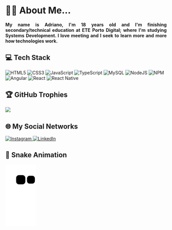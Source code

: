 # 👦🏽 About Me... 

<p align="justify">
  <b>
    My name is Adriano, I'm 18 years old and I'm finishing secondary/technical education at ETE Porto Digital; where I'm studying Systems Development. I love meeting
    and I seek to learn more and more how technologies work.
  </b>
</p>

<h2> 💻 Tech Stack </h2>

<div>
  
  <img alt="HTML5" src="https://img.shields.io/badge/html5-909.svg?style=for-the-badge&logo=html5&logoColor=%23E34F26" />
  <img alt="CSS3" src="https://img.shields.io/badge/css3-909.svg?style=for-the-badge&logo=css3&logoColor=%23007ACC" />
  <img alt="JavaScript" src="https://img.shields.io/badge/javascript-909.svg?style=for-the-badge&logo=javascript&logoColor=ff0" />
  <img alt="TypeScript" src="https://img.shields.io/badge/typescript-909.svg?style=for-the-badge&logo=typescript&logoColor=%23007ACC" />
  <img alt="MySQL" src="https://img.shields.io/badge/mysql-909.svg?style=for-the-badge&logo=mysql&logoColor=white" />
  <img alt="NodeJS" src="https://img.shields.io/badge/node.js-909.svg?style=for-the-badge&logo=node.js&logoColor=green" />
  <img alt="NPM" src="https://img.shields.io/badge/NPM-909.svg?style=for-the-badge&logo=npm&logoColor=dark" />
  <img alt="Angular" src="https://img.shields.io/badge/angular-909.svg?style=for-the-badge&logo=angularjs&logoColor=f00" />
  <img alt="React" src="https://img.shields.io/badge/react-909.svg?style=for-the-badge&logo=react&logoColor=%2361DAFB" />
  <img alt="React Native" src="https://img.shields.io/badge/react_native-909.svg?style=for-the-badge&logo=react&logoColor=%2361DAFB" />
</div>
 
<h2> 🏆 GitHub Trophies </h2>
<img src="https://github-profile-trophy.vercel.app/?username=AdrianoBispo&theme=radical&no-frame=true&no-bg=false&margin-w=4" />

<h2> 🌐 My Social Networks </h2>
<a href="https://instagram.com/eu_nicin">
  <img alt="Instagram" src="https://img.shields.io/badge/Instagram-909.svg?style=for-the-badge&logo=instagram&logoColor=%23E34F26">
</a>

<a href="https://www.linkedin.com/in/adriano-bispo-85293a240/">
  <img alt="LinkedIn" src="https://img.shields.io/badge/LinkedIn-909.svg?style=for-the-badge&logo=linkedin&logoColor=%23007ACC" >
</a>

<h2> 🐍 Snake Animation </h2>
<img alt="Snake Animation" src="https://github.com/AdrianoBispo/AdrianoBispo/blob/output/github-contribution-grid-snake.svg" />
  
<!-- Proudly created with GPRM ( https://gprm.itsvg.in ) -->
